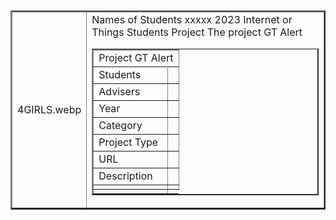 <TABLE border="2">
<TR>
<TD>4GIRLS.webp</TD>

<TD>
<TABLE border="2">
<TR><TD colspan="2"> Project GT Alert </TD></TR>

<TR>
<TR><TD>Students</TD> Names of Students<TD></TD></TR>

<TR><TD>Advisers</TD> xxxxx<TD></TD></TR>

<TR><TD>Year</TD> 2023<TD></TD></TR>

<TR><TD>Category</TD> Internet or Things<TD></TD></TR>

<TR><TD>Project Type</TD> Students Project<TD></TD></TR>

<TR><TD>URL</TD><TD></TD></TR>

<TR><TD>Description</TD> The project GT Alert<TD></TD></TR>

<TR><TD></TD><TD></TD></TR>

<TD>




</TABLE>
</TD>
</TR>
</TABLE>
